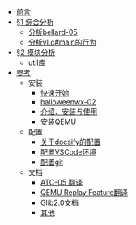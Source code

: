 * [前言](README.md)
* [§1 综合分析](analysis/pre.md)
    * [分析bellard-05](/analysis/paper.md)
    * [分析vl.c#main的行为](/analysis/vl-c-main.md)
* [§2 模块分析](modules/pre.md)
    * [util库](modules/util.md)
* [参考](reference/pre.md)
    * 安装
        * [快速开始](reference/start.md)
        * [halloweenwx-02](reference/halloweenwx-02.md)
        * [介绍、安装与使用](reference/installation.md)
        * [安装QEMU](reference/installation-02.md)
    * 配置
        * [关于docsify的配置](reference/docsify.md)
        * [配置VSCode环境](reference/vscode-config.md)
        * [配置git](reference/git-config.md)
    * 文档
        * [ATC-05 翻译](reference/paper_cn.md)
        * [QEMU Replay Feature翻译](reference/replay.md)
        * [Glib2.0文档](glib.md)
        * [其他](reference/links.md)

